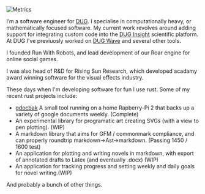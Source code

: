 ![Metrics](https://metrics.lecoq.io/mikeando?template=classic&base.community=0&base.metadata=0&languages=1&languages.limit=5&languages.threshold=0%25&languages.colors=github&languages.sections=most-used&languages.indepth=false&languages.analysis.timeout=15&languages.categories=markup%2C%20programming&languages.recent.categories=markup%2C%20programming&languages.recent.load=300&languages.recent.days=14&config.timezone=Australia%2FPerth)

I’m a software engineer for [DUG](https://dug.com). I specialise in computationally heavy, or mathematically focused software. My current work revolves around adding support for integrating custom code into the [DUG Insight](https://dug.com/dug-insight/) scientific platform. At DUG I've previuosly worked on [DUG Wave](https://dug.com/geoscience-services/full-waveform-inversion-fwi/) and several other tools.

I founded Run With Robots, and lead development of our Roar engine for online social games.

I was also head of R&D for Rising Sun Research, which developed acadamy award winning software for the visual effects industry.

These days when I'm developing software for fun I use rust. Some of my recent rust projects include:

* [gdocbak](https://github.com/mikeando/gdocbak) A small tool running on a home Rapberry-Pi 2 that backs up a variety of google documents weekly. (Complete)
* An experimental library for programatic art creating SVGs (with a view to pen plotting). (WIP)
* A markdown library that aims for GFM / commonmark compliance, and can properly roundtrip markdown->Ast->markdown. (Passing 1450 / 1600 test)
* An application for plotting and writing novels in markdown, with export of annotated drafts to Latex (and eventually .docx) (WIP)
* An application for tracking progress and setting weekly and daily goals for novel writing.(WIP)

And probably a bunch of other things.
